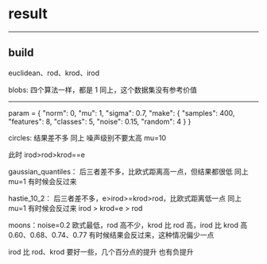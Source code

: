 # result

---

## build

euclidean、rod、krod、irod

blobs:
四个算法一样，都是 1
同上，这个数据集没有参考价值

---

param = {
    "norm": 0,
    "mu": 1,
    "sigma": 0.7,
    "make": {
        "samples": 400,
        "features": 8,
        "classes": 5,
        "noise": 0.15,
        "random": 4
    }
}

circles:
结果差不多
同上
噪声级别不要太高
mu=10

此时 irod>rod>krod==e

gaussian_quantiles：
后三者差不多，比欧式距离高一点，但结果都很低
同上
mu=1
有时候会反过来

hastie_10_2：
后三者差不多，e>irod>=krod>rod，比欧式距离低一点
同上
mu=1
有时候会反过来
irod > krod=e > rod


moons：noise=0.2
欧式最低，rod 高不少，krod 比 rod 高，irod 比 krod 高
0.60、0.68、0.74、0.77
有时候结果会反过来，这种情况偏少一点

irod 比 rod、krod 要好一些，几个百分点的提升
也有负提升